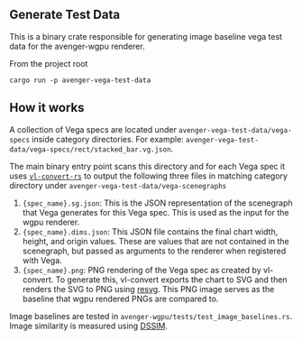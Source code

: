 ## Generate Test Data
This is a binary crate responsible for generating image baseline vega test data for the avenger-wgpu renderer.

From the project root
```
cargo run -p avenger-vega-test-data
```

## How it works
A collection of Vega specs are located under `avenger-vega-test-data/vega-specs` inside category directories.
For example: `avenger-vega-test-data/vega-specs/rect/stacked_bar.vg.json`.

The main binary entry point scans this directory and for each Vega spec it uses 
[`vl-convert-rs`](https://github.com/vega/vl-convert) to
output the following three files in matching category directory under `avenger-vega-test-data/vega-scenegraphs`
 1. `{spec_name}.sg.json`: This is the JSON representation of the scenegraph that Vega generates for this Vega spec.
   This is used as the input for the wgpu renderer.
 2. `{spec_name}.dims.json`: This JSON file contains the final chart width, height, and origin values.
   These are values that are not contained in the scenegraph, but passed as arguments to the renderer when registered with Vega.
 3. `{spec_name}.png`:  PNG rendering of the Vega spec as created by vl-convert. To generate this, vl-convert exports the
   chart to SVG and then renders the SVG to PNG using [resvg](https://github.com/RazrFalcon/resvg). This PNG image serves
   as the baseline that wgpu rendered PNGs are compared to.

Image baselines are tested in `avenger-wgpu/tests/test_image_baselines.rs`. Image similarity is measured
using [DSSIM](https://github.com/kornelski/dssim).
